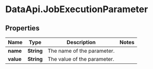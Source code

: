 # DataApi.JobExecutionParameter

## Properties
Name | Type | Description | Notes
------------ | ------------- | ------------- | -------------
**name** | **String** | The name of the parameter. | 
**value** | **String** | The value of the parameter. | 
